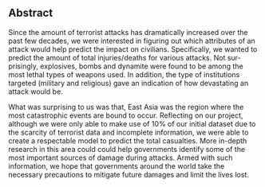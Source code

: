 ## Abstract
Since the amount of terrorist attacks has dramatically increased over the past few decades, we were interested in figuring out which attributes of an attack would help predict the impact on civilians. Specifically, we wanted to predict the amount of total injuries/deaths for various attacks. Not sur- prisingly, explosives, bombs and dynamite were found to be among the most lethal types of weapons used. In addition, the type of institutions targeted (military and religious) gave an indication of how devastating an attack would be. 

What was surprising to us was that, East Asia was the region where the most catastrophic events are bound to occur. Reflecting on our project, although we were only able to make use of 10% of our initial dataset due to the scarcity of terrorist data and incomplete information, we were able to create a respectable model to predict the total casualties. More in-depth research in this area could could help governments identify some of the most important sources of damage during attacks. Armed with such information, we hope that governments around the world take the necessary precautions to mitigate future damages and limit the lives lost.
